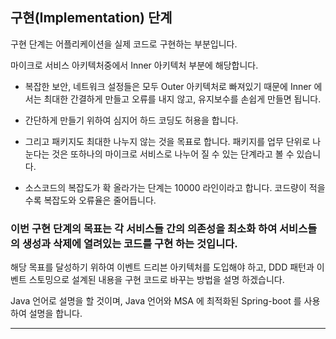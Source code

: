 ## 구현(Implementation) 단계 

구현 단계는 어플리케이션을 실제 코드로 구현하는 부분입니다.  

마이크로 서비스 아키텍처중에서 Inner 아키텍처 부분에 해당합니다. 

* 복잡한 보안, 네트워크 설정들은 모두 Outer 아키텍처로 빠져있기 때문에 Inner 에서는 최대한 간결하게 만들고 오류를 내지 않고, 유지보수를 손쉽게 만들면 됩니다. 

* 간단하게 만들기 위하여 심지어 하드 코딩도 허용을 합니다. 

* 그리고 패키지도 최대한 나누지 않는 것을 목표로 합니다. 패키지를 업무 단위로 나눈다는 것은 또하나의 마이크로 서비스로 나누어 질 수 있는 단계라고 볼 수 있습니다.

* 소스코드의 복잡도가 확 올라가는 단계는 10000 라인이라고 합니다. 코드량이 적을수록 복잡도와 오류율은 줄어듭니다.


### 이번 **구현 단계의 목표**는 각 서비스들 간의 의존성을 최소화 하여 서비스들의 생성과 삭제에 열려있는 코드를 구현 하는 것입니다. 
해당 목표를 달성하기 위하여 이벤트 드리븐 아키텍처를 도입해야 하고, DDD 패턴과 이벤트 스토밍으로 설계된 내용을 구현 코드로 바꾸는 방법을 설명 하겠습니다.  

Java 언어로 설명을 할 것이며, Java 언어와 MSA 에 최적화된 Spring-boot 를 사용하여 설명을 합니다.


---
